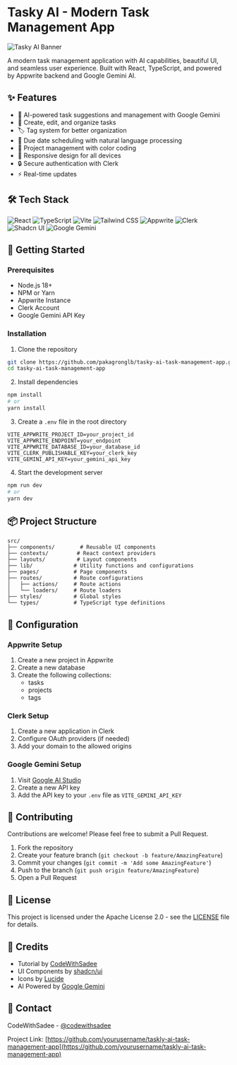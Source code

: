 # Tasky AI - Modern Task Management App

![Tasky AI Banner](./tasky-ai.gif)

A modern task management application with AI capabilities, beautiful UI, and seamless user experience. Built with React, TypeScript, and powered by Appwrite backend and Google Gemini AI.

## ✨ Features

- 🤖 AI-powered task suggestions and management with Google Gemini
- 📝 Create, edit, and organize tasks
- 🏷️ Tag system for better organization
- 📅 Due date scheduling with natural language processing
- 📁 Project management with color coding
- 📱 Responsive design for all devices
- 🔒 Secure authentication with Clerk
- ⚡ Real-time updates

## 🛠️ Tech Stack

![React](https://img.shields.io/badge/React-20232A?style=for-the-badge&logo=react&logoColor=61DAFB)
![TypeScript](https://img.shields.io/badge/TypeScript-007ACC?style=for-the-badge&logo=typescript&logoColor=white)
![Vite](https://img.shields.io/badge/Vite-646CFF?style=for-the-badge&logo=vite&logoColor=white)
![Tailwind CSS](https://img.shields.io/badge/Tailwind_CSS-38B2AC?style=for-the-badge&logo=tailwind-css&logoColor=white)
![Appwrite](https://img.shields.io/badge/Appwrite-F02E65?style=for-the-badge&logo=appwrite&logoColor=white)
![Clerk](https://img.shields.io/badge/Clerk-6C47FF?style=for-the-badge&logo=clerk&logoColor=white)
![Shadcn UI](https://img.shields.io/badge/Shadcn_UI-000000?style=for-the-badge&logo=shadcnui&logoColor=white)
![Google Gemini](https://img.shields.io/badge/Google_Gemini-4285F4?style=for-the-badge&logo=google&logoColor=white)

## 🚀 Getting Started

### Prerequisites

- Node.js 18+ 
- NPM or Yarn
- Appwrite Instance
- Clerk Account
- Google Gemini API Key

### Installation

1. Clone the repository
```bash
git clone https://github.com/pakagronglb/tasky-ai-task-management-app.git
cd tasky-ai-task-management-app
```

2. Install dependencies
```bash
npm install
# or
yarn install
```

3. Create a `.env` file in the root directory
```env
VITE_APPWRITE_PROJECT_ID=your_project_id
VITE_APPWRITE_ENDPOINT=your_endpoint
VITE_APPWRITE_DATABASE_ID=your_database_id
VITE_CLERK_PUBLISHABLE_KEY=your_clerk_key
VITE_GEMINI_API_KEY=your_gemini_api_key
```

4. Start the development server
```bash
npm run dev
# or
yarn dev
```

## 📦 Project Structure

```
src/
├── components/        # Reusable UI components
├── contexts/         # React context providers
├── layouts/          # Layout components
├── lib/             # Utility functions and configurations
├── pages/           # Page components
├── routes/          # Route configurations
│   ├── actions/     # Route actions
│   └── loaders/     # Route loaders
├── styles/          # Global styles
└── types/           # TypeScript type definitions
```

## 🔧 Configuration

### Appwrite Setup

1. Create a new project in Appwrite
2. Create a new database
3. Create the following collections:
   - tasks
   - projects
   - tags

### Clerk Setup

1. Create a new application in Clerk
2. Configure OAuth providers (if needed)
3. Add your domain to the allowed origins

### Google Gemini Setup

1. Visit [Google AI Studio](https://makersuite.google.com/app/apikey)
2. Create a new API key
3. Add the API key to your `.env` file as `VITE_GEMINI_API_KEY`

## 🤝 Contributing

Contributions are welcome! Please feel free to submit a Pull Request.

1. Fork the repository
2. Create your feature branch (`git checkout -b feature/AmazingFeature`)
3. Commit your changes (`git commit -m 'Add some AmazingFeature'`)
4. Push to the branch (`git push origin feature/AmazingFeature`)
5. Open a Pull Request

## 📝 License

This project is licensed under the Apache License 2.0 - see the [LICENSE](LICENSE) file for details.

## 🙏 Credits

- Tutorial by [CodeWithSadee](https://www.youtube.com/@codewithsadee)
- UI Components by [shadcn/ui](https://ui.shadcn.com)
- Icons by [Lucide](https://lucide.dev)
- AI Powered by [Google Gemini](https://deepmind.google/technologies/gemini/)

## 📧 Contact

CodeWithSadee - [@codewithsadee](https://twitter.com/codewithsadee)

Project Link: [https://github.com/yourusername/taskly-ai-task-management-app](https://github.com/yourusername/taskly-ai-task-management-app)
